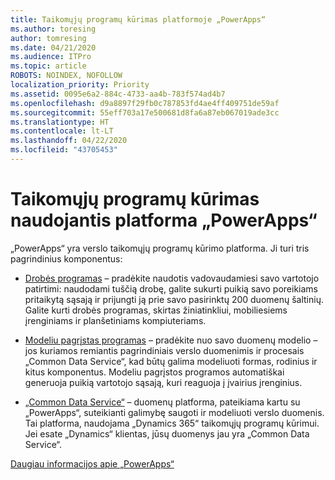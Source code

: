 ```yaml
---
title: Taikomųjų programų kūrimas platformoje „PowerApps“
ms.author: toresing
author: tomresing
ms.date: 04/21/2020
ms.audience: ITPro
ms.topic: article
ROBOTS: NOINDEX, NOFOLLOW
localization_priority: Priority
ms.assetid: 0095e6a2-884c-4733-aa4b-783f574ad4b7
ms.openlocfilehash: d9a8897f29fb0c787853fd4ae4ff409751de59af
ms.sourcegitcommit: 55eff703a17e500681d8fa6a87eb067019ade3cc
ms.translationtype: HT
ms.contentlocale: lt-LT
ms.lasthandoff: 04/22/2020
ms.locfileid: "43705453"
---
```

# <a name="create-apps-with-powerapps"></a>Taikomųjų programų kūrimas naudojantis platforma „PowerApps“

„PowerApps“ yra verslo taikomųjų programų kūrimo platforma. Ji turi tris pagrindinius komponentus: 
  
- [Drobės programas](https://go.microsoft.com/fwlink/?linkid=874495) – pradėkite naudotis vadovaudamiesi savo vartotojo patirtimi: naudodami tuščią drobę, galite sukurti puikią savo poreikiams pritaikytą sąsają ir prijungti ją prie savo pasirinktų 200 duomenų šaltinių. Galite kurti drobės programas, skirtas žiniatinkliui, mobiliesiems įrenginiams ir planšetiniams kompiuteriams. 
    
- [Modeliu pagrįstas programas](https://go.microsoft.com/fwlink/?linkid=874496) – pradėkite nuo savo duomenų modelio – jos kuriamos remiantis pagrindiniais verslo duomenimis ir procesais „Common Data Service“, kad būtų galima modeliuoti formas, rodinius ir kitus komponentus. Modeliu pagrįstos programos automatiškai generuoja puikią vartotojo sąsają, kuri reaguoja į įvairius įrenginius. 
    
- [„Common Data Service“](https://go.microsoft.com/fwlink/?linkid=874497) – duomenų platforma, pateikiama kartu su „PowerApps“, suteikianti galimybę saugoti ir modeliuoti verslo duomenis. Tai platforma, naudojama „Dynamics 365“ taikomųjų programų kūrimui. Jei esate „Dynamics“ klientas, jūsų duomenys jau yra „Common Data Service“. 
    
[Daugiau informacijos apie „PowerApps“](https://go.microsoft.com/fwlink/?linkid=874498)
  

